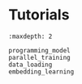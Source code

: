 # Tutorials

```{toctree}
:maxdepth: 2

programming_model
parallel_training
data_loading
embedding_learning
```
